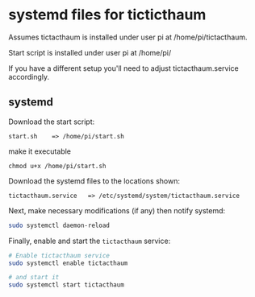 # systemd files for ticticthaum

Assumes tictacthaum is installed under user pi at /home/pi/tictacthaum.

Start script is installed under user pi at /home/pi/

If you have a different setup you'll need to adjust tictacthaum.service accordingly.

## systemd
Download the start script:
```
start.sh    => /home/pi/start.sh
```
make it executable
```
chmod u+x /home/pi/start.sh
```

Download the systemd files to the locations shown:

```
tictacthaum.service   => /etc/systemd/system/tictacthaum.service
```

Next, make necessary modifications (if any) then notify systemd:
```sh
sudo systemctl daemon-reload
```

Finally, enable and start the `tictacthaum` service:

```sh
# Enable tictacthaum service
sudo systemctl enable tictacthaum

# and start it
sudo systemctl start tictacthaum
```
